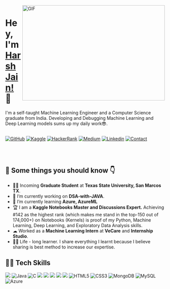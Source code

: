 <img align="right" alt="GIF" src="https://github.com/abhisheknaiidu/abhisheknaiidu/blob/master/code.gif?raw=true" width="450" height="300" />

# Hey, I'm [Harsh Jain!](https://jainharsh644.github.io/harsh/) 👋

I'm a self-taught Machine Learning Engineer and a Computer Science graduate from India. Developing and Debugging Machine Learning and Deep Learning models sums up my daily work😎.
<br/>
<br/>

[![GitHub](https://img.shields.io/badge/-GITHUB-grey?style=for-the-badge&logo=github)](https://github.com/jainharsh644)
[![Kaggle](https://img.shields.io/badge/-Kaggle-orange?style=for-the-badge&logo=kaggle)](https://www.kaggle.com/harshjain123/code?scroll=true)
[![HackerRank](https://img.shields.io/badge/CP-HackerRank-darkblue?style=for-the-badge&logo=hackerrank)](https://www.hackerrank.com/jainharsh644)
[![Medium](https://img.shields.io/badge/BLOG-MEDIUM-orange?style=for-the-badge&logo=medium)](https://jainharsh644.medium.com/)
[![Linkedin](https://img.shields.io/badge/CONTACT-Linkedin-blue?style=for-the-badge&logo=linkedin)](https://www.linkedin.com/in/harsh-jain-6b4502169/) 
[![Contact](https://img.shields.io/badge/CONTACT-GMAIL-yellow?style=for-the-badge&logo=gmail&logoColor=white)](mailto:m.jainharsh644@gmail.com)

<br/>
<br/>
<h2>🚀 Some things you should know 👇</h3>

<ul>
<li>👨‍💻 Incoming <strong>Graduate Student</strong> at <strong>Texas State University, San Marcos TX</strong>.</li>
<li>🔭 I’m currently working on <strong>DSA-with-JAVA</strong>.</li>
<li>🌱 I’m currently learning <strong>Azure, AzureML</strong></li>
<li>🏆 I am a <strong> Kaggle Notebooks Master and Discussions Expert.</strong> Achieving #142 as the highest rank (which makes me stand in the top-150 out of 174,000+) on Notebooks (Kernels) is proof of my Python, Machine Learning, Deep Learning, and Exploratory Data Analysis skills.</li>
<li>☁  Worked as a <strong>Machine Learning Intern</strong> at <strong>VeCare</strong> and <strong>Internship Studio</strong>.</li>
<li>👨‍🎓 Life - long learner. I share everything I learnt because I believe sharing is best method to increase our expertise.</li>
</ul>

<h2>👨‍💻 Tech Skills</h3>
<div>
    <img src="https://img.shields.io/badge/python-%2314354C.svg?style=for-the-badge&logo=python&logoColor=white">
    <img alt="Java" src="https://img.shields.io/badge/java-%23ED8B00.svg?style=for-the-badge&logo=java&logoColor=white"/>
    <img alt="C" src="https://img.shields.io/badge/C-%235C6BC0.svg?style=for-the-badge&logo=java&logoColor=white"/>
    <img src="https://img.shields.io/badge/scikit--learn-%23F7931E.svg?style=for-the-badge&logo=scikit-learn&logoColor=white">
    <img src="https://img.shields.io/badge/pandas-%23150458.svg?style=for-the-badge&logo=pandas&logoColor=white">
    <img src="https://img.shields.io/badge/numpy-%23013243.svg?style=for-the-badge&logo=numpy&logoColor=white">
    <img src="https://img.shields.io/badge/TensorFlow-%23FF6F00.svg?style=for-the-badge&logo=TensorFlow&logoColor=white">
    <img src="https://img.shields.io/badge/git-%23F05033.svg?style=for-the-badge&logo=git&logoColor=white">
    <img alt="HTML5" src="https://img.shields.io/badge/html5-%23E34F26.svg?style=for-the-badge&logo=html5&logoColor=white"/>
    <img alt="CSS3" src="https://img.shields.io/badge/css3-%231572B6.svg?style=for-the-badge&logo=css3&logoColor=white"/>
    <img alt="MongoDB" src ="https://img.shields.io/badge/MongoDB-%234ea94b.svg?style=for-the-badge&logo=mongodb&logoColor=white"/>
    <img alt="MySQL" src="https://img.shields.io/badge/mysql-%2300f.svg?style=for-the-badge&logo=mysql&logoColor=white"/>
    <img alt="Azure" src="https://img.shields.io/badge/azure-%230072C6.svg?style=for-the-badge&logo=azure-devops&logoColor=white"/> 
</div>
